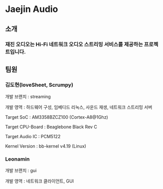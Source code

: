 # Jaejin Audio
## 소개
### 재진 오디오는 Hi-Fi 네트워크 오디오 스트리밍 서비스를 제공하는 프로젝트입니다.

## 팀원

### 김도현(loveSheet, Scrumpy)

개발 브랜치 : streaming

개발 영역 : 하드웨어 구성, 임베디드 리눅스, 사운드 재생, 네트워크 스트리밍 서버

Target SoC : AM3358BZCZ100 (Cortex-A8@1Ghz)

Target CPU-Board : Beaglebone Black Rev C

Target Audio IC : PCM5122

Kernel Version : bb-kernel v4.19 (Linux)

### Leonamin

개발 브랜치 : gui

개발 영역 : 네트워크 클라이언트, GUI
